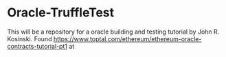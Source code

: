 # Oracle-TruffleTest
This will be a repository for a oracle building and testing tutorial by  John R. Kosinski. Found https://www.toptal.com/ethereum/ethereum-oracle-contracts-tutorial-pt1 at 
